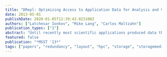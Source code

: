 ```yaml
---
title: "DRepl: Optimizing Access to Application Data for Analysis and Visualization"
date: 2013-05-01
publishDate: 2020-01-05T12:39:43.023100Z
authors: ["Latchesar Ionkov", "Mike Lang", "Carlos Maltzahn"]
publication_types: ["1"]
abstract: "Until recently most scientific applications produced data that is saved, analyzed and visualized at later time. In recent years, with the large increase in the amount of data and computational power available there is demand for applications to support data access in-situ, or close-to simulation to provide application steering, analytics and visualization. Data access patterns required for these activities are usually different than the data layout produced by the application. In most of the large HPC clusters scientific data is stored in parallel file systems instead of locally on the cluster nodes. To increase reliability, the data is replicated, usually using some of the standard RAID schemes. Parallel file server nodes usually have more processing power than they need, so it is feasible to offload some of the data intensive processing to them. DRepl project replaces the standard methods of data replication with replicas having different layouts, optimized for the most commonly used access patterns. Replicas can be complete (i.e. any other replica can be reconstructed from it), or incomplete. DRepl consists of a language to describe the dataset and the necessary data layouts and tools to create a user-space file server that provides and keeps the data consistent and up to date in all optimized layouts."
featured: false
publication: "*MSST '13*"
tags: ["papers", "redundancy", "layout", "hpc", "storage", "storagemedium", "languages"]
---
```


